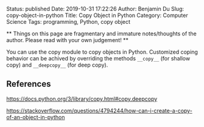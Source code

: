 Status: published
Date: 2019-10-31 17:22:26
Author: Benjamin Du
Slug: copy-object-in-python
Title: Copy Object in Python
Category: Computer Science
Tags: programming, Python, copy object

**
Things on this page are fragmentary and immature notes/thoughts of the author.
Please read with your own judgement!
**

You can use the copy module to copy objects in Python. 
Customized coping behavior can be achived by overriding the methods `__copy__` (for shallow copy)
    and `__deepcopy__` (for deep copy).

## References

https://docs.python.org/3/library/copy.html#copy.deepcopy

https://stackoverflow.com/questions/4794244/how-can-i-create-a-copy-of-an-object-in-python
